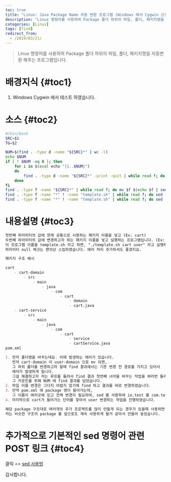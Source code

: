 ```yaml
---
toc: true
title: "Linux: Java Package Name 자동 변환 프로그램 (Windows 에서 Cygwin 으로 사용가능)"
description: "Linux 명령어를 사용하여 Package 폴더 하위의 파일, 폴더, 패키지명을 자동변환 해주는 프로그램입니다."
categories: [Linux]
tags: [find]
redirect_from:
  - /2019/03/21/
---
```


> Linux 명령어를 사용하여 Package 폴더 하위의 파일, 폴더, 패키지명을 자동변환 해주는 프로그램입니다.

# 배경지식 {#toc1}

1. Windows Cygwin 에서 테스트 하였습니다.

# 소스 {#toc2}

```bash
#/bin/bash
SRC=$1
TG=$2

NUM=$(find . -type d -name "${SRC}*" | wc -l)
echo $NUM
if [ ! $NUM -eq 0 ]; then
	for i in $(eval echo "{1..$NUM}")
	do
		find . -type d -name "${SRC}*" -print -quit | while read f; do mv $f $(echo $f | sed "s/${SRC}/${TG}/"); done
	done
fi
find . -type f -name "${SRC}*" | while read f; do mv $f $(echo $f | sed "s/${SRC}/${TG}/"); done
find . -type f -name "*" ! -name "template.sh" | while read f; do sed -i "s/io.test/com.test.main/g" $f; done
find . -type f -name "*" ! -name "template.sh" | while read f; do sed -i "s/${SRC}/${TG}/g" $f; done

```

# 내용설명 {#toc3}

```md
첫번째 파라미터의 값에 현재 공통으로 사용하는 패키지 이름을 넣고 (Ex: cart)
두번째 파라미터의 값에 변경하고자 하는 패키지 이름을 넣고 실행하는 프로그램입니다. (Ex: user)
이 프로그램 이름을 template.sh 라고 하면, "./template.sh cart user" 라고 실행하면 됩니다.
파라미터 null 체크는 편의상 스킵하였습니다. 에러 처리 추가하셔도 좋겠지요.

패키지 구조 예시

cart
    - cart-domain
        - src
            - main
                - java
                    - com
                        - cart
                            - domain
                            - cart.java
    - cart-service
        - src
            - main
                - java
                    - com
                        - cart
                            - service
                            - cartService.java                            
pom.xml

1. 먼저 폴더명을 바꾸는데요. 이때 발생하는 에러가 있습니다.
   먼저 cart-domain 이 user-domain 으로 mv 되면, 
   그 하위 폴더를 변경하고자 할때 find 결과에서는 기존 변경 전 경로를 가지고 있어서
   에러가 발생하게 됩니다.
   그걸 해결하고자 저는 루프를 돌려서 find 결과 첫번째 녀석을 바꾸는 작업을 여러번 돌리도록 하였습니다.
   그 카운트를 위해 NUM 에 find 결과를 담았습니다.
2. 파일 이름 변경은 그다지 어렵지 않기에 find 하고 결과를 바로 변경하였습니다.
3. 만약 pom.xml 에 package 명이 들어가는데, 
   그 이름이 여러곳에 있고 전체 변경이 필요하여, sed 를 사용하여 io.test 를 com.test.main 으로 변경하는 코드를 작성하였습니다.
4. 마지막으로 cart가 들어가는 단어를 찾아서 user 변경하는 작업을 진행하였습니다.

해당 package 구조대로 여러개의 추가 프로젝트를 많이 만들게 되는 경우가 있을때 사용하면 좋습니다.
저는 비슷한 구조의 package 를 앞으로도 계속 사용하게 될거 같아서 만들어 놓았습니다.

```

# 추가적으로 기본적인 sed 명령어 관련 POST 링크 {#toc4}

클릭 => [sed 사용법](https://marindie.github.io/linux/Sed-Replace-Text-Sample-EN/) 

감사합니다.

[^1]: This is a footnote.

[kramdown]: https://kramdown.gettalong.org/
[My Blog]: https://marindie.github.io



